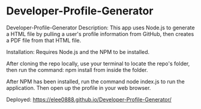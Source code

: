 # Developer-Profile-Generator

Developer-Profile-Generator
Description: This app uses Node.js to generate a HTML file by pulling a user's profile information from GitHub, then creates a PDF file from that HTML file.

Installation: Requires Node.js and the NPM to be installed.

After cloning the repo locally, use your terminal to locate the repo's folder, then run the command: npm install from inside the folder.

After NPM has been installed, run the command node index.js to run the application. Then open up the profile in your web browser.

Deployed: https://elee0888.github.io/Developer-Profile-Generator/
